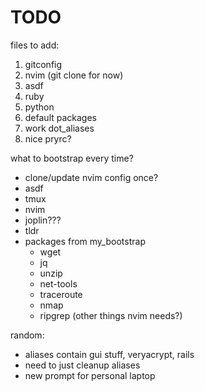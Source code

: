 # TODO

files to add:
 1. gitconfig
 2. nvim (git clone for now)
 3. asdf
 4. ruby
 5. python
 6. default packages
 7. work dot_aliases
 8. nice pryrc?

what to bootstrap every time?
 - clone/update nvim config
once?
 - asdf
 - tmux
 - nvim
 - joplin???
 - tldr
 - packages from my_bootstrap
   - wget
   - jq
   - unzip
   - net-tools
   - traceroute
   - nmap
   - ripgrep (other things nvim needs?)

random:
 - aliases contain gui stuff, veryacrypt, rails
 - need to just cleanup aliases
 - new prompt for personal laptop
